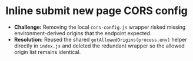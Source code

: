 # Inline submit new page CORS config

- **Challenge:** Removing the local `cors-config.js` wrapper risked missing environment-derived origins that the endpoint expected.
- **Resolution:** Reused the shared `getAllowedOrigins(process.env)` helper directly in `index.js` and deleted the redundant wrapper so the allowed origin list remains identical.
